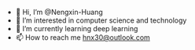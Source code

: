- 👋 Hi, I’m @Nengxin-Huang
- 👀 I’m interested in computer science and technology
- 🌱 I’m currently learning deep learning
- 📫 How to reach me hnx30@outlook.com

<!---
Nengxin-Huang/Nengxin-Huang is a ✨ special ✨ repository because its `README.md` (this file) appears on your GitHub profile.
You can click the Preview link to take a look at your changes.
--->
